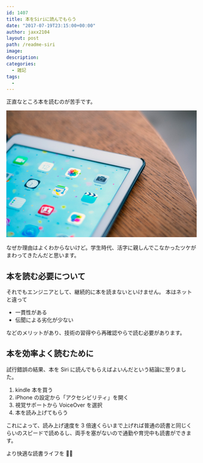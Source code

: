 ```yaml
---
id: 1407
title: 本をSiriに読んでもらう
date: "2017-07-19T23:15:00+00:00"
author: jaxx2104
layout: post
path: /readme-siri
image:
description:
categories:
  - 雑記
tags:
  -
---
```


正直なところ本を読むのが苦手です。

<img src="./image.jpg" />

なぜか理由はよくわからないけど。学生時代、活字に親しんでこなかったツケがまわってきたんだと思います。

## 本を読む必要について

それでもエンジニアとして、継続的に本を読まないといけません。
本はネットと違って

- 一貫性がある
- 伝聞による劣化が少ない

などのメリットがあり、技術の習得やら再確認やらで読む必要があります。

## 本を効率よく読むために

試行錯誤の結果、本を Siri に読んでもらえばよいんだという結論に至りました。

1.  kindle 本を買う
2.  iPhone の設定から「アクセシビリティ」を開く
3.  視覚サポートから VoiceOver を選択
4.  本を読み上げてもらう

これによって、読み上げ速度を 3 倍速くらいまで上げれば普通の読書と同じくらいのスピードで読めるし、両手を塞がないので通勤や育児中も読書ができます。

より快適な読書ライフを 👩‍💻
